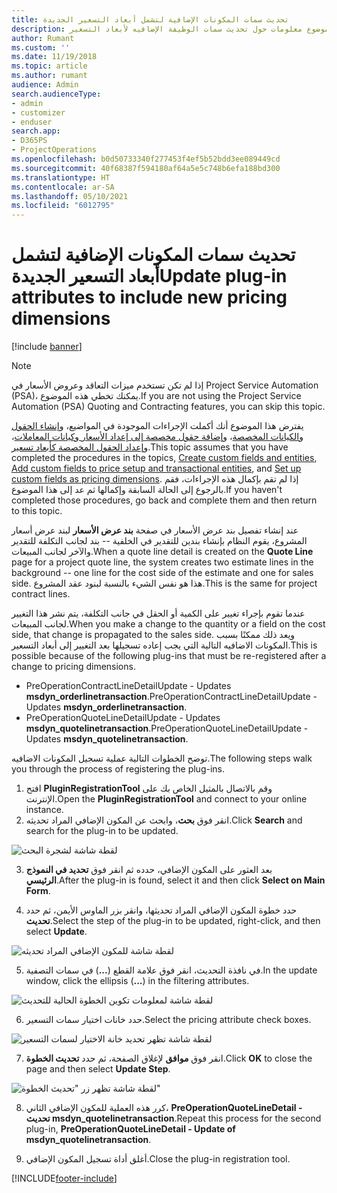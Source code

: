 ```yaml
---
title: تحديث سمات المكونات الإضافية لتشمل أبعاد التسعير الجديدة
description: يقدم هذا الموضوع معلومات حول تحديث سمات الوظيفة الإضافيه لأبعاد التسعير.
author: Rumant
ms.custom: ''
ms.date: 11/19/2018
ms.topic: article
ms.author: rumant
audience: Admin
search.audienceType:
- admin
- customizer
- enduser
search.app:
- D365PS
- ProjectOperations
ms.openlocfilehash: b0d50733340f277453f4ef5b52bdd3ee089449cd
ms.sourcegitcommit: 40f68387f594180af64a5e5c748b6efa188bd300
ms.translationtype: HT
ms.contentlocale: ar-SA
ms.lasthandoff: 05/10/2021
ms.locfileid: "6012795"
---
```

# <a name="update-plug-in-attributes-to-include-new-pricing-dimensions"></a><span data-ttu-id="2b782-103">تحديث سمات المكونات الإضافية لتشمل أبعاد التسعير الجديدة</span><span class="sxs-lookup"><span data-stu-id="2b782-103">Update plug-in attributes to include new pricing dimensions</span></span>

[!include [banner](../includes/psa-now-project-operations.md)]

> [!NOTE]
> <span data-ttu-id="2b782-104">إذا لم تكن تستخدم ميزات التعاقد وعروض الأسعار في Project Service Automation (PSA)، يمكنك تخطي هذه الموضوع.</span><span class="sxs-lookup"><span data-stu-id="2b782-104">If you are not using the Project Service Automation (PSA) Quoting and Contracting features, you can skip this topic.</span></span>

<span data-ttu-id="2b782-105">يفترض هذا الموضوع أنك أكملت الإجراءات الموجودة في المواضيع، و[إنشاء الحقول والكيانات المخصصة](create-custom-fields-entities.md)، و[إضافة حقول مخصصة إلى إعداد الأسعار وكيانات المعاملات](field-references.md)، و[إعداد الحقول المخصصة كأبعاد تسعير](set-up-pricing-dimensions.md).</span><span class="sxs-lookup"><span data-stu-id="2b782-105">This topic assumes that you have completed the procedures in the topics, [Create custom fields and entities](create-custom-fields-entities.md), [Add custom fields to price setup and transactional entities](field-references.md), and [Set up custom fields as pricing dimensions](set-up-pricing-dimensions.md).</span></span> <span data-ttu-id="2b782-106">إذا لم تقم بإكمال هذه الإجراءات، فقم بالرجوع إلى الحالة السابقة وإكمالها ثم عد إلى هذا الموضوع.</span><span class="sxs-lookup"><span data-stu-id="2b782-106">If you haven't completed those procedures, go back and complete them and then return to this topic.</span></span>

<span data-ttu-id="2b782-107">عند إنشاء تفصيل بند عرض الأسعار في صفحة **بند عرض الأسعار** لبند عرض أسعار المشروع، يقوم النظام بإنشاء بندين للتقدير في الخلفية -- بند لجانب التكلفة للتقدير والآخر لجانب المبيعات.</span><span class="sxs-lookup"><span data-stu-id="2b782-107">When a quote line detail is created on the **Quote Line** page for a project quote line, the system creates two estimate lines in the background -- one line for the cost side of the estimate and one for sales side.</span></span> <span data-ttu-id="2b782-108">هذا هو نفس الشيء بالنسبة لبنود عقد المشروع.</span><span class="sxs-lookup"><span data-stu-id="2b782-108">This is the same  for project contract lines.</span></span>

<span data-ttu-id="2b782-109">عندما تقوم بإجراء تغيير على الكمية أو الحقل في جانب التكلفة، يتم نشر هذا التغيير لجانب المبيعات.</span><span class="sxs-lookup"><span data-stu-id="2b782-109">When you make a change to the quantity or a field on the cost side, that change is propagated to the sales side.</span></span> <span data-ttu-id="2b782-110">ويعد ذلك ممكنًا بسبب المكونات الاضافيه التالية التي يجب إعاده تسجيلها بعد التغيير إلى أبعاد التسعير.</span><span class="sxs-lookup"><span data-stu-id="2b782-110">This is possible because of the following plug-ins that must be re-registered after a change to pricing dimensions.</span></span>

- <span data-ttu-id="2b782-111">PreOperationContractLineDetailUpdate - Updates **msdyn_orderlinetransaction**.</span><span class="sxs-lookup"><span data-stu-id="2b782-111">PreOperationContractLineDetailUpdate - Updates **msdyn_orderlinetransaction**.</span></span>
- <span data-ttu-id="2b782-112">PreOperationQuoteLineDetailUpdate - Updates **msdyn_quotelinetransaction**.</span><span class="sxs-lookup"><span data-stu-id="2b782-112">PreOperationQuoteLineDetailUpdate - Updates **msdyn_quotelinetransaction**.</span></span>

<span data-ttu-id="2b782-113">توضح الخطوات التالية عملية تسجيل المكونات الاضافيه.</span><span class="sxs-lookup"><span data-stu-id="2b782-113">The following steps walk you through the process of registering the plug-ins.</span></span>

1. <span data-ttu-id="2b782-114">افتح **PluginRegistrationTool** وقم بالاتصال بالمثيل الخاص بك على الإنترنت.</span><span class="sxs-lookup"><span data-stu-id="2b782-114">Open the **PluginRegistrationTool** and connect to your online instance.</span></span>
2. <span data-ttu-id="2b782-115">انقر فوق **بحث**، وابحث عن المكون الإضافي المراد تحديثه.</span><span class="sxs-lookup"><span data-stu-id="2b782-115">Click **Search** and search for the plug-in to be updated.</span></span>

 ![لقطة شاشة لشجرة البحث](media/PRT-1.png)

3. <span data-ttu-id="2b782-117">بعد العثور على المكون الإضافي، حدده ثم انقر فوق **تحديد في النموذج الرئيسي**.</span><span class="sxs-lookup"><span data-stu-id="2b782-117">After the plug-in is found, select it and then click **Select on Main Form**.</span></span>

4. <span data-ttu-id="2b782-118">حدد خطوة المكون الإضافي المراد تحديثها، وانقر بزر الماوس الأيمن، ثم حدد **تحديث**.</span><span class="sxs-lookup"><span data-stu-id="2b782-118">Select the step of the plug-in to be updated, right-click, and then select **Update**.</span></span>

 ![لقطة شاشة للمكون الإضافي المراد تحديثه](media/PRT-2.png)
 
5. <span data-ttu-id="2b782-120">في نافذة التحديث، انقر فوق علامة القطع (**...**) في سمات التصفية.</span><span class="sxs-lookup"><span data-stu-id="2b782-120">In the update window, click the ellipsis (**...**) in the filtering attributes.</span></span>

 ![لقطة شاشة لمعلومات تكوين الخطوة الحالية للتحديث](media/PRT-3.png)
 
6. <span data-ttu-id="2b782-122">حدد خانات اختيار سمات التسعير.</span><span class="sxs-lookup"><span data-stu-id="2b782-122">Select the pricing attribute check boxes.</span></span>

 ![لقطة شاشة تظهر تحديد خانة الاختيار لسمات التسعير](media/PRT-4.png)

7. <span data-ttu-id="2b782-124">انقر فوق **موافق** لإغلاق الصفحة، ثم حدد **تحديث الخطوة**.</span><span class="sxs-lookup"><span data-stu-id="2b782-124">Click **OK** to close the page and then select **Update Step**.</span></span>

 ![لقطة شاشة تظهر زر "تحديث الخطوة"](media/PRT-5.png)
 
8. <span data-ttu-id="2b782-126">كرر هذه العملية للمكون الإضافي الثاني، **PreOperationQuoteLineDetail - تحديث msdyn_quotelinetransaction**.</span><span class="sxs-lookup"><span data-stu-id="2b782-126">Repeat this process for the second plug-in, **PreOperationQuoteLineDetail - Update of msdyn_quotelinetransaction**.</span></span>

9. <span data-ttu-id="2b782-127">أغلق أداة تسجيل المكون الإضافي.</span><span class="sxs-lookup"><span data-stu-id="2b782-127">Close the plug-in registration tool.</span></span>



[!INCLUDE[footer-include](../includes/footer-banner.md)]